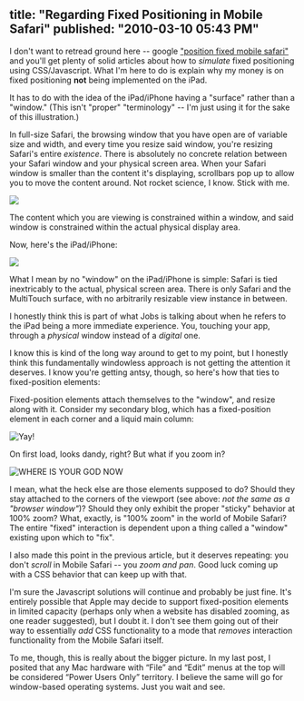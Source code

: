 title: "Regarding Fixed Positioning in Mobile Safari"
published: "2010-03-10 05:43 PM"
---

I don't want to retread ground here -- google ["position fixed mobile safari"](http://www.google.com/search?aq=f&sourceid=chrome&ie=UTF-8&q=position+fixed+mobile+safari) and you'll get plenty of solid articles about how to _simulate_ fixed positioning using CSS/Javascript. What I'm here to do is explain why my money is on fixed positioning __not__ being implemented on the iPad.

It has to do with the idea of the iPad/iPhone having a "surface" rather than a "window." (This isn't "proper" "terminology" -- I'm just using it for the sake of this illustration.) 

In full-size Safari, the browsing window that you have open are of variable size and width, and every time you resize said window, you're resizing Safari's entire _existence_. There is absolutely no concrete relation between your Safari window and your physical screen area. When your Safari window is smaller than the content it's displaying, scrollbars pop up to allow you to move the content around. Not rocket science, I know. Stick with me.

![](http://s3.amazonaws.com/camerondaigle/articles/201003_surface-1.jpg)

The content which you are viewing is constrained within a window, and said window is constrained within the actual physical display area.

Now, here's the iPad/iPhone:

![](http://s3.amazonaws.com/camerondaigle/articles/201003_surface-2.jpg)

What I mean by no "window" on the iPad/iPhone is simple: Safari is tied inextricably to the actual, physical screen area. There is only Safari and the MultiTouch surface, with no arbitrarily resizable view instance in between.

I honestly think this is part of what Jobs is talking about when he refers to the iPad being a more immediate experience. You, touching your app, through a _physical_ window instead of a _digital_ one.

I know this is kind of the long way around to get to my point, but I honestly think this fundamentally windowless approach is not getting the attention it deserves. I know you're getting antsy, though, so here's how that ties to fixed-position elements:

Fixed-position elements attach themselves to the "window", and resize along with it. Consider my secondary blog, which has a fixed-position element in each corner and a liquid main column:

![Yay!](http://s3.amazonaws.com/camerondaigle/articles/201003-propcal-1.jpg)

On first load, looks dandy, right? But what if you zoom in?

![WHERE IS YOUR GOD NOW](http://s3.amazonaws.com/camerondaigle/articles/201003-propcal-2.jpg)

I mean, what the heck else are those elements supposed to do? Should they stay attached to the corners of the viewport (see above: _not the same as a "browser window"_)? Should they only exhibit the proper "sticky" behavior at 100% zoom? What, exactly, is "100% zoom" in the world of Mobile Safari? The entire "fixed" interaction is dependent upon a thing called a "window" existing upon which to "fix".

I also made this point in the previous article, but it deserves repeating: you don't _scroll_ in Mobile Safari -- you _zoom and pan_. Good luck coming up with a CSS behavior that can keep up with that.

I'm sure the Javascript solutions will continue and probably be just fine. It's entirely possible that Apple may decide to support fixed-position elements in limited capacity (perhaps only when a website has disabled zooming, as one reader suggested), but I doubt it. I don't see them going out of their way to essentially _add_ CSS functionality to a mode that _removes_ interaction functionality from the Mobile Safari itself.

To me, though, this is really about the bigger picture. In my last post, I posited that any Mac hardware with “File” and “Edit” menus at the top will be considered “Power Users Only” territory. I believe the same will go for window-based operating systems. Just you wait and see.

